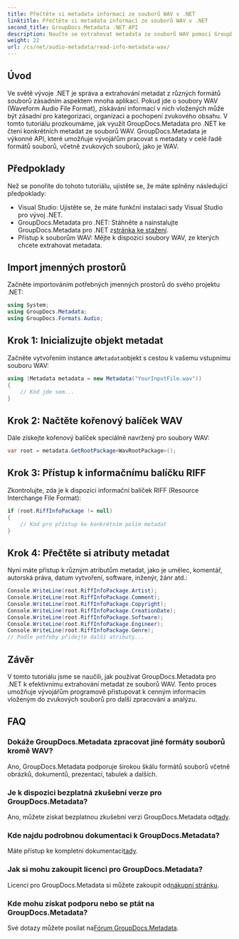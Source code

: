```yaml
---
title: Přečtěte si metadata informací ze souborů WAV v .NET
linktitle: Přečtěte si metadata informací ze souborů WAV v .NET
second_title: GroupDocs.Metadata .NET API
description: Naučte se extrahovat metadata ze souborů WAV pomocí GroupDocs.Metadata for .NET. Ponořte se do tohoto podrobného návodu, který vám umožní využít metadata pro správu zvukových souborů.
weight: 22
url: /cs/net/audio-metadata/read-info-metadata-wav/
---
```

## Úvod
Ve světě vývoje .NET je správa a extrahování metadat z různých formátů souborů zásadním aspektem mnoha aplikací. Pokud jde o soubory WAV (Waveform Audio File Format), získávání informací v nich vložených může být zásadní pro kategorizaci, organizaci a pochopení zvukového obsahu.
V tomto tutoriálu prozkoumáme, jak využít GroupDocs.Metadata pro .NET ke čtení konkrétních metadat ze souborů WAV. GroupDocs.Metadata je výkonné API, které umožňuje vývojářům pracovat s metadaty v celé řadě formátů souborů, včetně zvukových souborů, jako je WAV.
## Předpoklady
Než se ponoříte do tohoto tutoriálu, ujistěte se, že máte splněny následující předpoklady:
- Visual Studio: Ujistěte se, že máte funkční instalaci sady Visual Studio pro vývoj .NET.
-  GroupDocs.Metadata pro .NET: Stáhněte a nainstalujte GroupDocs.Metadata pro .NET z[stránka ke stažení](https://releases.groupdocs.com/metadata/net/).
- Přístup k souborům WAV: Mějte k dispozici soubory WAV, ze kterých chcete extrahovat metadata.

## Import jmenných prostorů
Začněte importováním potřebných jmenných prostorů do svého projektu .NET:
```csharp
using System;
using GroupDocs.Metadata;
using GroupDocs.Formats.Audio;
```
## Krok 1: Inicializujte objekt metadat
 Začněte vytvořením instance a`Metadata`objekt s cestou k vašemu vstupnímu souboru WAV:
```csharp
using (Metadata metadata = new Metadata("YourInputFile.wav"))
{
    // Kód jde sem...
}
```
## Krok 2: Načtěte kořenový balíček WAV
Dále získejte kořenový balíček speciálně navržený pro soubory WAV:
```csharp
var root = metadata.GetRootPackage<WavRootPackage>();
```
## Krok 3: Přístup k informačnímu balíčku RIFF
Zkontrolujte, zda je k dispozici informační balíček RIFF (Resource Interchange File Format):
```csharp
if (root.RiffInfoPackage != null)
{
    // Kód pro přístup ke konkrétním polím metadat
}
```
## Krok 4: Přečtěte si atributy metadat
Nyní máte přístup k různým atributům metadat, jako je umělec, komentář, autorská práva, datum vytvoření, software, inženýr, žánr atd.:
```csharp
Console.WriteLine(root.RiffInfoPackage.Artist);
Console.WriteLine(root.RiffInfoPackage.Comment);
Console.WriteLine(root.RiffInfoPackage.Copyright);
Console.WriteLine(root.RiffInfoPackage.CreationDate);
Console.WriteLine(root.RiffInfoPackage.Software);
Console.WriteLine(root.RiffInfoPackage.Engineer);
Console.WriteLine(root.RiffInfoPackage.Genre);
// Podle potřeby přidejte další atributy...
```

## Závěr
V tomto tutoriálu jsme se naučili, jak používat GroupDocs.Metadata pro .NET k efektivnímu extrahování metadat ze souborů WAV. Tento proces umožňuje vývojářům programově přistupovat k cenným informacím vloženým do zvukových souborů pro další zpracování a analýzu.

## FAQ
### Dokáže GroupDocs.Metadata zpracovat jiné formáty souborů kromě WAV?
Ano, GroupDocs.Metadata podporuje širokou škálu formátů souborů včetně obrázků, dokumentů, prezentací, tabulek a dalších.
### Je k dispozici bezplatná zkušební verze pro GroupDocs.Metadata?
 Ano, můžete získat bezplatnou zkušební verzi GroupDocs.Metadata od[tady](https://releases.groupdocs.com/).
### Kde najdu podrobnou dokumentaci k GroupDocs.Metadata?
 Máte přístup ke kompletní dokumentaci[tady](https://tutorials.groupdocs.com/metadata/net/).
### Jak si mohu zakoupit licenci pro GroupDocs.Metadata?
 Licenci pro GroupDocs.Metadata si můžete zakoupit od[nákupní stránku](https://purchase.groupdocs.com/buy).
### Kde mohu získat podporu nebo se ptát na GroupDocs.Metadata?
 Své dotazy můžete posílat na[Fórum GroupDocs.Metadata](https://forum.groupdocs.com/c/metadata/14).